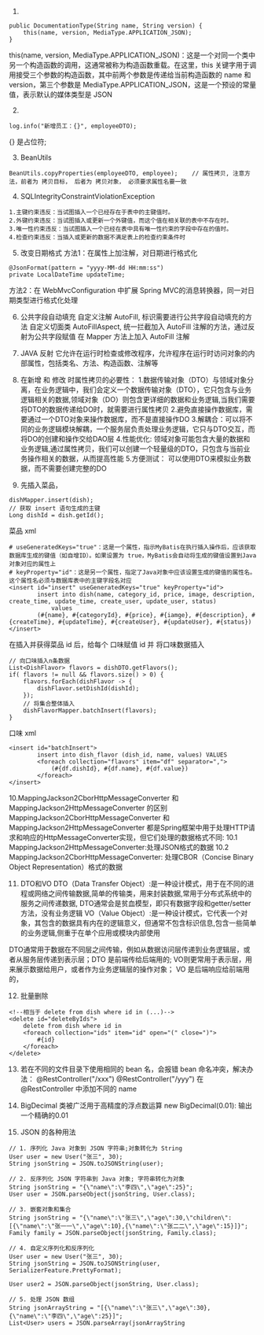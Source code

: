 1.
```
public DocumentationType(String name, String version) {
    this(name, version, MediaType.APPLICATION_JSON);
}
```
this(name, version, MediaType.APPLICATION_JSON)：这是一个对同一个类中另一个构造函数的调用，这通常被称为构造函数重载。在这里，this 关键字用于调用接受三个参数的构造函数，其中前两个参数是传递给当前构造函数的 name 和 version，第三个参数是 MediaType.APPLICATION_JSON，这是一个预设的常量值，表示默认的媒体类型是 JSON

2.
```
log.info("新增员工：{}", employeeDTO);
```
{} 是占位符;

3. BeanUtils 
```
BeanUtils.copyProperties(employeeDTO, employee);    // 属性拷贝, 注意方法，前者为 拷贝目标， 后者为 拷贝对象， 必须要求属性名要一致
```

4. SQLIntegrityConstraintViolationException
```
1.主键约束违反：当试图插入一个已经存在于表中的主键值时。
2.外键约束违反：当试图插入或更新一个外键值，而这个值在相关联的表中不存在时。
3.唯一性约束违反：当试图插入一个已经在表中具有唯一性约束的字段中存在的值时。
4.检查约束违反：当插入或更新的数据不满足表上的检查约束条件时
```

5. 改变日期格式
方法1：在属性上加注解，对日期进行格式化 
```
@JsonFormat(pattern = "yyyy-MM-dd HH:mm:ss")
private LocalDateTime updateTime;
```
方法2：在 WebMvcConfiguration 中扩展 Spring MVC的消息转换器，同一对日期类型进行格式化处理


6. 公共字段自动填充
自定义注解 AutoFill, 标识需要进行公共字段自动填充的方法
自定义切面类 AutoFillAspect, 统一拦截加入 AutoFill 注解的方法，通过反射为公共字段赋值
在 Mapper 方法上加入 AutoFill 注解

7. JAVA 反射
它允许在运行时检查或修改程序，允许程序在运行时访问对象的内部属性，包括类名、方法、构造函数、注解等

8. 在新增 和 修改 时属性拷贝的必要性：
  1.数据传输对象（DTO）与领域对象分离，在业务逻辑中，我们会定义一个数据传输对象（DTO），它只包含与业务逻辑相关的数据,领域对象（DO）则包含更详细的数据和业务逻辑,当我们需要将DTO的数据传递给DO时，就需要进行属性拷贝
  2.避免直接操作数据库，需要通过一个DTO对象来操作数据库，而不是直接操作DO
  3.解耦合：可以将不同的业务逻辑模块解耦，一个服务层负责处理业务逻辑，它只与DTO交互，而将DO的创建和操作交给DAO层
  4.性能优化: 领域对象可能包含大量的数据和业务逻辑,通过属性拷贝，我们可以创建一个轻量级的DTO，只包含与当前业务操作相关的数据，从而提高性能
  5.方便测试： 可以使用DTO来模拟业务数据，而不需要创建完整的DO

9. 先插入菜品，
```
dishMapper.insert(dish);
// 获取 insert 语句生成的主键
Long dishId = dish.getId();

```
菜品 xml 
```
# useGeneratedKeys="true"：这是一个属性，指示MyBatis在执行插入操作后，应该获取数据库生成的键值（如自增ID）。如果设置为 true，MyBatis会自动将生成的键值设置到Java对象对应的属性上
# keyProperty="id"：这是另一个属性，指定了Java对象中应该设置生成的键值的属性名。这个属性名必须与数据库表中的主键字段名对应
<insert id="insert" useGeneratedKeys="true" keyProperty="id">
        insert into dish(name, category_id, price, image, description, create_time, update_time, create_user, update_user, status)
            values
        (#{name}, #{categoryId}, #{price}, #{iamge}, #{description}, #{createTime}, #{updateTime}, #{createUser}, #{updateUser}, #{status})
</insert>
```
在插入并获得菜品 id 后，给每个 口味赋值 id 并 将口味数据插入
```
// 向口味插入n条数据
List<DishFlavor> flavors = dishDTO.getFlavors();
if( flavors != null && flavors.size() > 0) {
    flavors.forEach(dishFlavor -> {
        dishFlavor.setDishId(dishId);
    });
    // 将集合整体插入
    dishFlavorMapper.batchInsert(flavors);
}
```
口味 xml
```
<insert id="batchInsert">
        insert into dish_flavor (dish_id, name, values) VALUES
        <foreach collection="flavors" item="df" separator=",">
            (#{df.dishId}, #{df.name}, #{df.value})
        </foreach>
</insert>
```

10.MappingJackson2CborHttpMessageConverter 和 MappingJackson2HttpMessageConverter 的区别
MappingJackson2CborHttpMessageConverter 和 MappingJackson2HttpMessageConverter 都是Spring框架中用于处理HTTP请求和响应的HttpMessageConverter实现，但它们处理的数据格式不同:
10.1 MappingJackson2HttpMessageConverter:处理JSON格式的数据
10.2 MappingJackson2CborHttpMessageConverter: 处理CBOR（Concise Binary Object Representation）格式的数据


11. DTO和VO
DTO（Data Transfer Object）:是一种设计模式，用于在不同的进程或网络之间传输数据,简单的传输类，用来封装数据,常用于分布式系统中的服务之间传递数据, DTO通常会是贫血模型，即只有数据字段和getter/setter方法，没有业务逻辑
VO（Value Object）:是一种设计模式，它代表一个对象，其包含的数据具有内在的逻辑意义，但通常不包含标识信息,包含一些简单的业务逻辑,侧重于在单个应用或模块内部使用

DTO通常用于数据在不同层之间传输，例如从数据访问层传递到业务逻辑层，或者从服务层传递到表示层；DTO 是前端传给后端用的;
VO则更常用于表示层，用来展示数据给用户，或者作为业务逻辑层的操作对象； VO 是后端响应给前端用的，

12. 批量删除
```
<!--相当于 delete from dish where id in (...)-->
<delete id="deleteByIds">
    delete from dish where id in
    <foreach collection="ids" item="id" open="(" close=")">
        #{id}
    </foreach>
</delete>
```

13. 若在不同的文件目录下使用相同的 bean 名，会报错 bean 命名冲突，解决办法：
@RestController("/xxx")
@RestController("/yyy")
在 @RestController 中添加不同的 name

14. BigDecimal 类被广泛用于高精度的浮点数运算 new BigDecimal(0.01): 输出一个精确的0.01

15. JSON 的各种用法
```
// 1. 序列化 Java 对象到 JSON 字符串;对象转化为 String
User user = new User("张三", 30);
String jsonString = JSON.toJSONString(user);

// 2. 反序列化 JSON 字符串到 Java 对象; 字符串转化为对象
String jsonString = "{\"name\":\"李四\",\"age\":25}";
User user = JSON.parseObject(jsonString, User.class);

// 3. 嵌套对象和集合
String jsonString = "{\"name\":\"张三\",\"age\":30,\"children\":[{\"name\":\"张一一\",\"age\":10},{\"name\":\"张二二\",\"age\":15}]}";
Family family = JSON.parseObject(jsonString, Family.class);

// 4. 自定义序列化和反序列化
User user = new User("张三", 30);
String jsonString = JSON.toJSONString(user, SerializerFeature.PrettyFormat);

User user2 = JSON.parseObject(jsonString, User.class);

// 5. 处理 JSON 数组
String jsonArrayString = "[{\"name\":\"张三\",\"age\":30},{\"name\":\"李四\",\"age\":25}]";
List<User> users = JSON.parseArray(jsonArrayString
```



